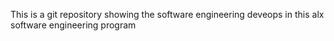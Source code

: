 This is a git repository showing the software engineering deveops in  this alx software engineering program
